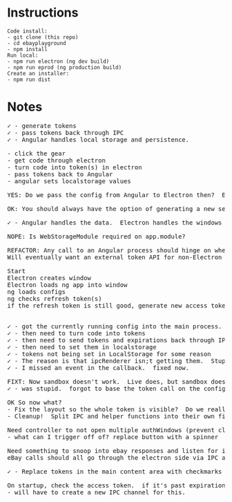 # Instructions
    Code install:
    - git clone (this repo)
    - cd ebayplayground
    - npm install
    Run local:
    - npm run electron (ng dev build)
    - npm run eprod (ng production build)
    Create an installer:
    - npm run dist

# Notes
<pre>
✓ - generate tokens
✓ - pass tokens back through IPC
✓ - Angular handles local storage and persistence.

- click the gear
- get code through electron
- turn code into token(s) in electron
- pass tokens back to Angular
- angular sets localstorage values

YES: Do we pass the config from Angular to Electron then?  Electron just generates tokens based on the config from Angular?

OK: You should always have the option of generating a new set of tokens at any time

✓ - Angular handles the data.  Electron handles the windows and given functionality

NOPE: Is WebStorageModule required on app.module?

REFACTOR: Any call to an Angular process should hinge on whether we are running in Electron or not. ngx-electron has such a flag.
Will eventually want an external token API for non-Electron web app.

Start
Electron creates window
Electron loads ng app into window
ng loads configs
ng checks refresh token(s)
if the refresh token is still good, generate new access token (even if it's still good)


✓ - got the currently running config into the main process.  need to hook the logic into the ng app.
✓ - then need to turn code into tokens
✓ - then need to send tokens and expirations back through IPC
✓ - then need to set them in localstorage
✓ - tokens not being set in LocalStorage for some reason
✓ - The reason is that ipcRenderer isn;t getting them.  Stupid IPC crap.
✓ - I missed an event in the callback.  fixed now.

FIXT: Now sandbox doesn't work.  Live does, but sandbox does not generate tokens.
✓ - was stupid.  forgot to base the token call on the config passed in.

OK So now what?
- Fix the layout so the whole token is visible?  Do we really need it at all though??
- Cleanup!  Split IPC and helper functions into their own files

Need controller to not open multiple authWindows (prevent clickSpam)
- what can I trigger off of? replace button with a spinner

Need something to snoop into ebay responses and listen for invalid IAF token, then re-do the token
eBay calls should all go through the electron side via IPC and a helper function

✓ - Replace tokens in the main content area with checkmarks if we have a valid refresh token

On startup, check the access token.  if it's past expiration, generate a new one with helper.refreshToken()
- will have to create a new IPC channel for this.

</pre>